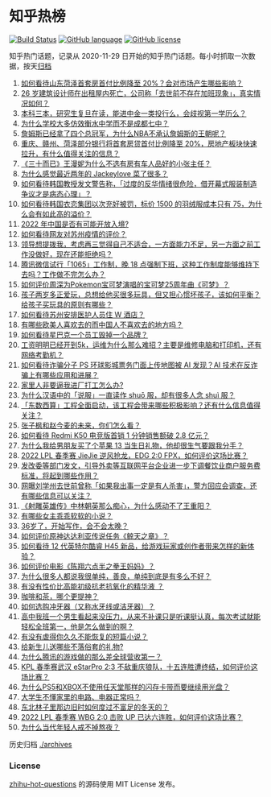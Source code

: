 # 知乎热榜
[![Build Status](https://github.com/ToWeLong/zhihu-hot-questions/workflows/CI/badge.svg)](https://github.com/ToWeLong/zhihu-hot-questions/actions)
[![GitHub language](https://img.shields.io/badge/language-golang-orange.svg)](https://golang.org/)
[![GitHub license](https://img.shields.io/github/license/ToWeLong/zhihu-hot-questions)](https://github.com/ToWeLong/zhihu-hot-questions/blob/main/LICENSE)

知乎热门话题，记录从 2020-11-29 日开始的知乎热门话题。每小时抓取一次数据，按天[归档](./archives)

<!-- BEGIN -->

1. [如何看待山东菏泽首套房首付比例降至 20%？会对市场产生哪些影响？](https://www.zhihu.com/question/517236250)
1. [26 岁建筑设计师在出租屋内死亡，公司称「去世前不存在加班现象」，真实情况如何？](https://www.zhihu.com/question/517305040)
1. [本科三本，研究生复旦在读，能进中金一类投行么，会歧视第一学历么？](https://www.zhihu.com/question/49363232)
1. [为什么学校大多仿效衡水中学而不是成都七中？](https://www.zhihu.com/question/381959786)
1. [詹姆斯已经拿了四个总冠军，为什么NBA不承认詹姆斯的王朝呢？](https://www.zhihu.com/question/517188012)
1. [重庆、赣州、菏泽部分银行将首套房贷首付比例降至 20%，房地产板块快速拉升，有什么值得关注的信息？](https://www.zhihu.com/question/517273004)
1. [《三十而已》王漫妮为什么不选有房有车人品好的小张主任？](https://www.zhihu.com/question/499782129)
1. [为什么感觉最近两年的 Jackeylove 菜了很多？](https://www.zhihu.com/question/516233223)
1. [如何看待韩国教授发文警告称，「过度的反华情绪很危险，借开幕式服装制造争议才是病态心理」？](https://www.zhihu.com/question/516851416)
1. [如何看待韩国衣恋集团以次充好被罚，标价 1500 的羽绒服成本只有 75，为什么会有如此高的溢价？](https://www.zhihu.com/question/515600036)
1. [2022 年中国是否有可能开放入境?](https://www.zhihu.com/question/517046242)
1. [如何看待网友对苏州疫情的评价？](https://www.zhihu.com/question/501857013)
1. [领导想提拨我，考虑再三觉得自己不适合，一方面能力不足，另一方面之前工作没做好，现在还能拒绝吗？](https://www.zhihu.com/question/514459906)
1. [腾讯微信试行「1065」工作制，晚 18 点强制下班，这种工作制度能够维持下去吗？工作做不完怎么办？](https://www.zhihu.com/question/517288573)
1. [如何评价周深为Pokemon宝可梦演唱的宝可梦25周年曲《可梦》？](https://www.zhihu.com/question/517052761)
1. [孩子两岁多正爱玩，总想给他买很多玩具，但又担心惯坏孩子，该如何平衡？给孩子买玩具的原则有哪些？](https://www.zhihu.com/question/515729674)
1. [如何看待苏州安排医护人员住 W 酒店？](https://www.zhihu.com/question/517158744)
1. [有哪些欧美人喜欢去的而中国人不喜欢去的地方吗？](https://www.zhihu.com/question/466369808)
1. [如何看待星巴克一个员工毁掉一个品牌？](https://www.zhihu.com/question/517036242)
1. [工资明明已经开到5k，运维为什么那么难招？主要是维修电脑和打印机，还有网络考勤机？](https://www.zhihu.com/question/516727752)
1. [如何看待诈骗分子 PS 环球影城票务门面上传地图被 AI 发现？AI 技术在反诈骗上有哪些应用和进展？](https://www.zhihu.com/question/517109875)
1. [家里人非要逼我进厂打工怎么办?](https://www.zhihu.com/question/510867450)
1. [为什么汉语中的「说服」一直读作 shuō 服，却有很多人念 shuì 服？](https://www.zhihu.com/question/313282154)
1. [「东数西算」工程全面启动，该工程会带来哪些积极影响？还有什么信息值得关注？](https://www.zhihu.com/question/517129848)
1. [张子枫和赵今麦的未来，你们怎么看？](https://www.zhihu.com/question/369374154)
1. [如何看待 Redmi K50 电竞版首销 1 分钟销售额破 2.8 亿元？](https://www.zhihu.com/question/517245692)
1. [为什么我给男朋友买了个苹果 13 当生日礼物，他却很生气要跟我分手？](https://www.zhihu.com/question/517090764)
1. [2022 LPL 春季赛 JieJie 逆风抢龙，EDG 2:0 FPX，如何评价这场比赛？](https://www.zhihu.com/question/517335158)
1. [发改委等部门发文，引导外卖等互联网平台企业进一步下调餐饮业商户服务费标准，将起到哪些作用？](https://www.zhihu.com/question/517284889)
1. [网曝刘学州去世前曾称「如果我出事一定是有人杀害」，警方回应会调查，还有哪些信息可以关注？](https://www.zhihu.com/question/517236102)
1. [《射雕英雄传》中林朝英那么痴心，为什么感动不了王重阳？](https://www.zhihu.com/question/379961070)
1. [有哪些女主乖乖软软的小说？](https://www.zhihu.com/question/358646890)
1. [36岁了，开始写作，会不会太晚？](https://www.zhihu.com/question/509498364)
1. [如何评价原神达达利亚传说任务《鲸天之章》？](https://www.zhihu.com/question/430134476)
1. [如何看待 12 代英特尔酷睿 H45 新品，给游戏玩家或创作者带来怎样的新体验？](https://www.zhihu.com/question/516677036)
1. [如何评价电影《陈翔六点半之拳王妈妈》？](https://www.zhihu.com/question/517241192)
1. [为什么很多人都说我很单纯，善良，单纯到底是有多么不好？](https://www.zhihu.com/question/517069801)
1. [有没有性价比高能初级抗老抗氧化的精华液 ？](https://www.zhihu.com/question/51826117)
1. [咖啡和茶，哪个更提神？](https://www.zhihu.com/question/511098408)
1. [如何选购冲牙器（又称水牙线或洁牙器）？](https://www.zhihu.com/question/21009978)
1. [高中我班一个男生看起来没压力，从来不补课只是听课挺认真，每次考试就能轻松全班第一，他是怎么做到的啊？](https://www.zhihu.com/question/517079874)
1. [有没有虐得你久久不能恢复的短篇小说？](https://www.zhihu.com/question/355535928)
1. [给新生儿送哪些不落俗套的礼物?](https://www.zhihu.com/question/355118694)
1. [为什么腾讯的游戏做的那么差全球营收第一？](https://www.zhihu.com/question/512794653)
1. [KPL 春季赛武汉 eStarPro 2:3 不敌重庆狼队，十五连胜遭终结，如何评价这场比赛？](https://www.zhihu.com/question/517334077)
1. [为什么PS5和XBOX不使用任天堂那样的闪存卡带而要继续用光盘？](https://www.zhihu.com/question/517084082)
1. [大学生不懂家里的电路、电器正常吗？](https://www.zhihu.com/question/515226769)
1. [东北林子里那边旧时如何度过不富足的冬天的？](https://www.zhihu.com/question/35855203)
1. [2022 LPL 春季赛 WBG 2:0 击败 UP 已达六连胜，如何评价这场比赛？](https://www.zhihu.com/question/517317264)
1. [为什么当代年轻人戒不掉熬夜？](https://www.zhihu.com/question/517158907)

<!-- END -->

历史归档 [./archives](./archives)


### License
[zhihu-hot-questions](https://github.com/towelong/zhihu-hot-questions) 的源码使用 MIT License 发布。
